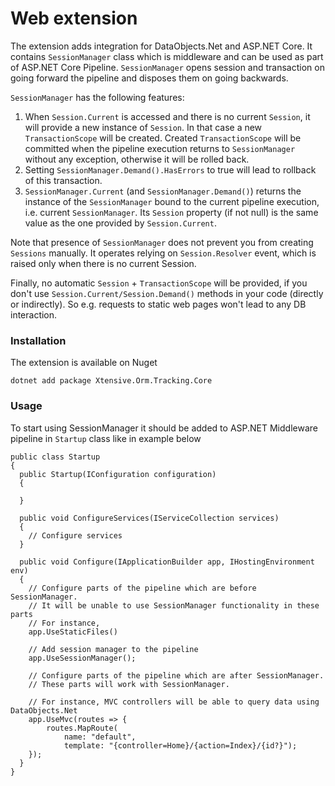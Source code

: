 ﻿# Web extension

The extension adds integration for DataObjects.Net  and ASP.NET Core. It contains `SessionManager` class which is middleware and can be used as part of ASP.NET Core Pipeline. `SessionManager` opens session and transaction on going forward the pipeline and disposes them on going backwards.

`SessionManager` has the following features:
1. When `Session.Current` is accessed and there is no current `Session`, it will provide a new instance of `Session`. In that case a new `TransactionScope` will be created. Created `TransactionScope` will be committed when the pipeline execution returns to `SessionManager` without any exception, otherwise it will be rolled back.
2. Setting `SessionManager.Demand().HasErrors` to true will lead to rollback of this transaction.
3. `SessionManager.Current` (and `SessionManager.Demand()`) returns the instance of the `SessionManager` bound to the current pipeline execution, i.e. current `SessionManager`. Its `Session` property (if not null) is the same value as the one provided by `Session.Current`.

Note that presence of `SessionManager` does not prevent you from creating `Sessions` manually. It operates relying on `Session.Resolver` event, which is raised only when there is no current Session.

Finally, no automatic `Session` + `TransactionScope` will be provided, if you don't use `Session.Current/Session.Demand()` methods in your code (directly or indirectly). So e.g. requests to static web pages won't lead to any DB interaction.

### Installation

The extension is available on Nuget

    dotnet add package Xtensive.Orm.Tracking.Core

### Usage

To start using SessionManager it should be added to ASP.NET Middleware pipeline in `Startup` class like in example below

    public class Startup
    {
      public Startup(IConfiguration configuration)
      {

      }

      public void ConfigureServices(IServiceCollection services)
      {
        // Configure services
      }

      public void Configure(IApplicationBuilder app, IHostingEnvironment env)
      {
        // Configure parts of the pipeline which are before SessionManager.
        // It will be unable to use SessionManager functionality in these parts
        // For instance,
        app.UseStaticFiles()

        // Add session manager to the pipeline
        app.UseSessionManager();

        // Configure parts of the pipeline which are after SessionManager. 
        // These parts will work with SessionManager.

        // For instance, MVC controllers will be able to query data using DataObjects.Net
        app.UseMvc(routes => {
            routes.MapRoute(
                name: "default",
                template: "{controller=Home}/{action=Index}/{id?}");
        });
      }
    }